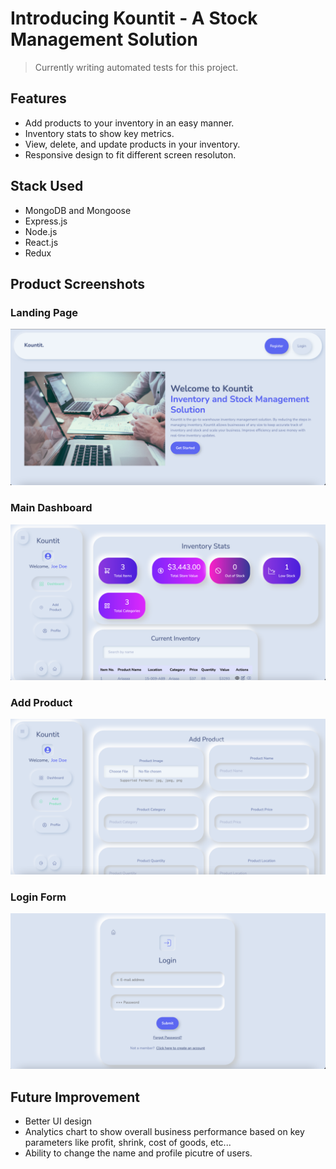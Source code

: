# Introducing Kountit - A Stock Management Solution

> Currently writing automated tests for this project.

## Features

- Add products to your inventory in an easy manner.
- Inventory stats to show key metrics.
- View, delete, and update products in your inventory.
- Responsive design to fit different screen resoluton.

## Stack Used

- MongoDB and Mongoose
- Express.js
- Node.js
- React.js
- Redux

## Product Screenshots

### Landing Page

![Homepage](https://github.com/mozeezy/kountit/blob/main/screenshots/home-page.png?raw=true)

### Main Dashboard

![Dashboard](https://github.com/mozeezy/kountit/blob/main/screenshots/dashboard.png?raw=true)

### Add Product

![AddProduct](https://github.com/mozeezy/kountit/blob/main/screenshots/add-product.png?raw=true)

### Login Form

![Login](https://github.com/mozeezy/kountit/blob/main/screenshots/login-form.png?raw=true)

## Future Improvement

- Better UI design
- Analytics chart to show overall business performance based on key parameters like profit, shrink, cost of goods, etc...
- Ability to change the name and profile picutre of users.
